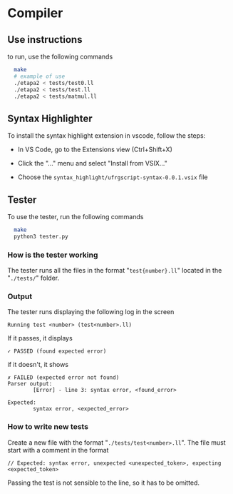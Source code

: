 # Compiler

## Use instructions
to run, use the following commands
```bash
  make
  # example of use
  ./etapa2 < tests/test0.ll
  ./etapa2 < tests/test.ll
  ./etapa2 < tests/matmul.ll
```

## Syntax Highlighter
To install the syntax highlight extension in vscode, follow the steps:
- In VS Code, go to the Extensions view (Ctrl+Shift+X)

- Click the "..." menu and select "Install from VSIX..."

- Choose the `syntax_highlight/ufrgscript-syntax-0.0.1.vsix` file 

## Tester
To use the tester, run the following commands
```bash
  make
  python3 tester.py
```

### How is the tester working
The tester runs all the files in the format "`test{number}.ll`" located in the "`./tests/`" folder.

### Output 
The tester runs displaying the following log in the screen
```
Running test <number> (test<number>.ll)
```
If it passes, it displays
```
✓ PASSED (found expected error)
```
if it doesn't, it shows 
```
✗ FAILED (expected error not found)
Parser output:
        [Error] - line 3: syntax error, <found_error>

Expected: 
        syntax error, <expected_error>
```

### How to write new tests
Create a new file with the format "`./tests/test<number>.ll`". The file must start with a comment in the format
```
// Expected: syntax error, unexpected <unexpected_token>, expecting <expected_token>
```

Passing the test is not sensible to the line, so it has to be omitted.

